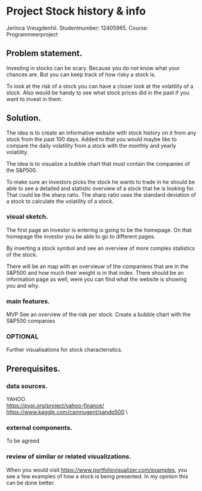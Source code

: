 # Project Stock history & info 

Jerinca Vreugdenhil. 
Studentnumber: 12405965. 
Course: Programmeerproject

## Problem statement. 

Investing in stocks can be scary. Because you do not know what your chances are. 
But you can keep track of how risky a stock is. 

To look at the risk of a stock you can have a closer look at the volatility of a stock. 
Also would be handy to see what stock prices did in the past if you want to invest in them. 


## Solution. 
The idea is to create an informative website with stock history on it from any stock from the past 100 days. Added to that you would maybe like to compare the daily volatility from a stock with the monthly and yearly volatility. 

The idea is to visualize a bubble chart that must contain the companies of the S&P500. 

To make sure an investors picks the stock he wants to trade in he should be able to see a detailed and statistic overview of a stock that he is looking for. That could be the sharp ratio. The sharp ratio uses the standard deviation of a stock to calculate the volatility of a stock.

### visual sketch. 

The first page an Investor is entering is going to be the homepage. On that homepage the investor you be able to go to different pages. 

By inserting a stock symbol and see an overview of more complex statistics of the stock. 

There will be an map with an overvieuw of the companiess that are in the S&P500 and how much their weight is in that index.
There should be an information page as well, were you can find what the website is showing you and why.

### main features. 

MVP
See an overview of the risk per stock. 
Create a bubble chart with the S&P500 companies

### OPTIONAL
Further visualisations for stock characteristics.


## Prerequisites. 

### data sources. 
YAHOO \
https://pypi.org/project/yahoo-finance/ \
https://www.kaggle.com/camnugent/sandp500 \


### external components. 
To be agreed

### review of similar or related visualizations. 
When you would visit https://www.portfoliovisualizer.com/examples, you see a few examples of how a stock is being presented. In my opinion this can be done better. 
